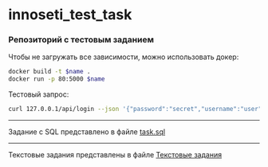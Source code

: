 # innoseti_test_task
### Репозиторий с тестовым заданием


Чтобы не загружать все зависимости, можно использовать докер:
```sh
docker build -t $name .
docker run -p 80:5000 $name
```

Тестовый запрос:
```sh
curl 127.0.0.1/api/login --json '{"password":"secret","username":"user"}'
```
---
Задание с SQL представлено в файле [task.sql](task.sql)

---
Текстовые задания представлены в файле [Текстовые задания](<Текстовые задания.txt>)

